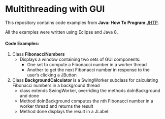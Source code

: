 # Multithreading with GUI
This repository contains code examples from **Java: How To Program** [JHTP](https://www.pearsonhighered.com/product/Deitel-Java-How-to-Program-early-objects-9th-Edition/9780132575669.html).

All the examples were written using Eclipse and Java 8.

#### Code Examples:
1. Class **FibonacciNumbers** 
   * Displays a window containing two sets of GUI components:
      * One set to compute a Fibonacci number in a worker thread
      * Another to get the next Fibonacci number in response to the user’s clicking a JButton 
2. Class **BackgroundCalculator** is a SwingWorker subclass for calculating Fibonacci numbers in a background thread
   * class extends SwingWorker, overriding the methods doInBackground and done
   * Method doInBackground computes the nth Fibonacci number in a worker thread and returns the result
   * Method done displays the result in a JLabel


